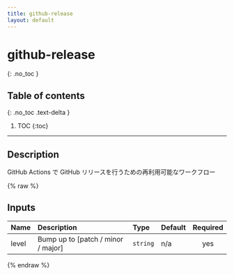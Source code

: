 ```yaml
---
title: github-release
layout: default
---
```


# github-release
{: .no_toc }

## Table of contents
{: .no_toc .text-delta }

1. TOC
{:toc}

---

## Description
GitHub Actions で GitHub リリースを行うための再利用可能なワークフロー

{% raw %}

<!-- actdocs start -->

## Inputs

| Name | Description | Type | Default | Required |
| :--- | :---------- | :--- | :------ | :------: |
| level | Bump up to [patch / minor / major] | `string` | n/a | yes |

<!-- actdocs end -->

{% endraw %}
